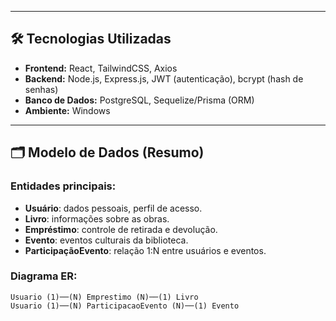 
---

## 🛠️ Tecnologias Utilizadas

- **Frontend:** React, TailwindCSS, Axios  
- **Backend:** Node.js, Express.js, JWT (autenticação), bcrypt (hash de senhas)  
- **Banco de Dados:** PostgreSQL, Sequelize/Prisma (ORM)  
- **Ambiente:** Windows 

---

## 🗂️ Modelo de Dados (Resumo)

### Entidades principais:
- **Usuário**: dados pessoais, perfil de acesso.  
- **Livro**: informações sobre as obras.  
- **Empréstimo**: controle de retirada e devolução.  
- **Evento**: eventos culturais da biblioteca.  
- **ParticipaçãoEvento**: relação 1:N entre usuários e eventos.  

### Diagrama ER:
```plaintext
Usuario (1)──(N) Emprestimo (N)──(1) Livro
Usuario (1)──(N) ParticipacaoEvento (N)──(1) Evento
